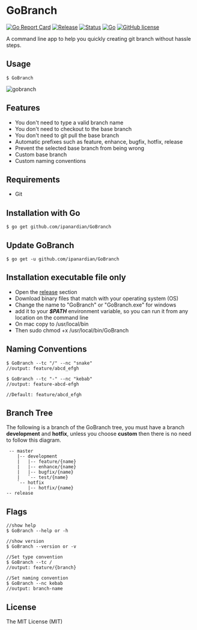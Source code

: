 # GoBranch
[![Go Report Card](https://goreportcard.com/badge/github.com/ipanardian/GoBranch)](https://goreportcard.com/report/github.com/ipanardian/GoBranch) 
[![Release](https://img.shields.io/badge/release-v0.0.0.2-orange.svg)](https://github.com/ipanardian/gobranch/releases)
[![Status](https://img.shields.io/badge/status-beta-green.svg)](https://github.com/ipanardian/gobranch/releases)
[![Go](https://img.shields.io/badge/go-v1.10.x-blue.svg)](https://gitter.im/ipanardian/gobranch)
[![GitHub license](https://img.shields.io/badge/license-MIT-red.svg)](https://github.com/ipanardian/GoBranch/blob/master/LICENSE)



A command line app to help you quickly creating git branch without hassle steps.

## Usage
```
$ GoBranch
```
![gobranch](https://user-images.githubusercontent.com/415225/44306664-cc81b880-a3bd-11e8-878f-73bc0551bfca.gif)

## Features
* You don't need to type a valid branch name
* You don't need to checkout to the base branch
* You don't need to git pull the base branch
* Automatic prefixes such as feature, enhance, bugfix, hotfix, release
* Prevent the selected base branch from being wrong
* Custom base branch
* Custom naming conventions

## Requirements
* Git

## Installation with Go
```
$ go get github.com/ipanardian/GoBranch
```

## Update GoBranch
```
$ go get -u github.com/ipanardian/GoBranch
```

## Installation executable file only
- Open the [release](https://github.com/ipanardian/GoBranch/releases) section
- Download binary files that match with your operating system (OS)
- Change the name to "GoBranch" or "GoBranch.exe" for windows
- add it to your ***$PATH*** environment variable, so you can run it from any location on the command line
- On mac copy to /usr/local/bin
- Then sudo chmod +x /usr/local/bin/GoBranch

## Naming Conventions
```
$ GoBranch --tc "/" --nc "snake"
//output: feature/abcd_efgh 

$ GoBranch --tc "-" --nc "kebab"
//output: feature-abcd-efgh

//Default: feature/abcd_efgh 
```

## Branch Tree
The following is a branch of the GoBranch tree, you must have a branch **development** and **hotfix**, unless you choose **custom** then there is no need to follow this diagram.
```
 -- master
    |-- development
    |   |-- feature/{name}
    |   |-- enhance/{name}
    |   |-- bugfix/{name}
    |   `-- test/{name}
    `-- hotfix
        |-- hotfix/{name}
-- release
```

## Flags
```
//show help
$ GoBranch --help or -h

//show version
$ GoBranch --version or -v

//Set type convention
$ GoBranch --tc /
//output: feature/{branch}

//Set naming convention
$ GoBranch --nc kebab
//output: branch-name
```

## License
The MIT License (MIT)

